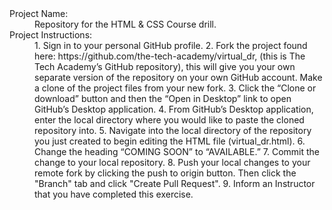 <dl>
  <dt>Project Name:</dt>
  <dd>Repository for the HTML & CSS Course drill.</dd>

  <dt>Project Instructions:</dt>
  <dd>1. Sign in to your personal GitHub profile.
2. Fork the project found here: https://github.com/the-tech-academy/virtual_dr, (this is The Tech Academy’s GitHub repository), this will give you your own separate version of the repository on your own GitHub account. Make a clone of the project files from your new fork.
3. Click the “Clone or download” button and then the “Open in Desktop” link to open GitHub’s Desktop application.
4. From GitHub’s Desktop application, enter the local directory where you would like to paste the cloned repository into.
5. Navigate into the local directory of the repository you just created to begin editing the HTML file (virtual_dr.html).
6. Change the heading “COMING SOON” to “AVAILABLE.”
7. Commit the change to your local repository.
8. Push your local changes to your remote fork by clicking the push to origin button. Then click the "Branch" tab and click "Create Pull Request".
9. Inform an Instructor that you have completed this exercise.
</dd>

</dl>
